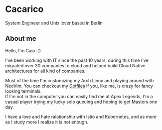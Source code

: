 # Cacarico

System Engineer and Unix lover based in Berlin

## About me

Hello, I'm Caio :D 

I've been working with IT since the past 10 years, during this time I've migrated over 30 companies to cloud and helped build Cloud Native architectures for all kind of companies.

Most of the time I'm customizing my Arch Linux and playing around with NeoVim. You can checkout my [Dotfiles](https://github.com/cacarico/dotfiles) if you, like me, is crazy for fancy looking terminals.  
If I'm not in the computer you can easily find me at Apex Legends, I'm a casual player trying my lucky solo queuing and hoping to get Masters one day.

I have a love and hate ralationship with Istio and Kubernetes, and as more as I study more I realize it is not enough.
